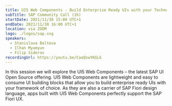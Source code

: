 ```yaml
---
title: UI5 Web Components - Build Enterprise Ready UIs with your Technology of Choice
subTitle: SAP Community Call (1h)
startDate: 2021/11/30 15:00 UTC+1
endDate: 2021/11/30 16:00 UTC+1
location: via ZOOM
logo: ./logos/sap.svg
speakers:
  - Stanislava Baltova
  - Ilhan Myumyun
  - Filip Siderov
recordingUrl: https://youtu.be/CaaQswYKGLk
---
```


In this session we will explore the UI5 Web Components – the latest SAP UI Open Source offering. UI5 Web Components are lightweight and easy to consume UI building blocks that allow you to build enterprise ready UIs with your framework of choice. As they are also a carrier of SAP Fiori design language, apps built with UI5 Web Components perfectly support the SAP Fiori UX.
